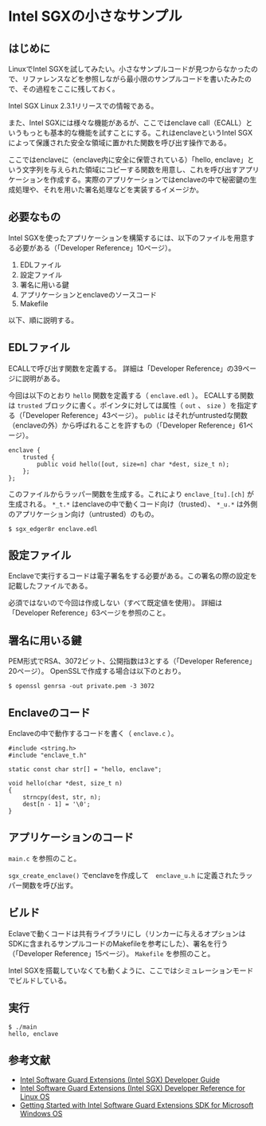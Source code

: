 # Intel SGXの小さなサンプル

## はじめに

LinuxでIntel SGXを試してみたい。小さなサンプルコードが見つからなかったので、リファレンスなどを参照しながら最小限のサンプルコードを書いたみたので、その過程をここに残しておく。

Intel SGX Linux 2.3.1リリースでの情報である。

また、Intel SGXには様々な機能があるが、ここではenclave call（ECALL）というもっとも基本的な機能を試すことにする。これはenclaveというIntel SGXによって保護された安全な領域に置かれた関数を呼び出す操作である。

ここではenclaveに（enclave内に安全に保管されている）「hello, enclave」という文字列を与えられた領域にコピーする関数を用意し、これを呼び出すアプリケーションを作成する。実際のアプリケーションではenclaveの中で秘密鍵の生成処理や、それを用いた署名処理などを実装するイメージか。

## 必要なもの

Intel SGXを使ったアプリケーションを構築するには、以下のファイルを用意する必要がある（「Developer Reference」10ページ）。

1. EDLファイル
2. 設定ファイル
3. 署名に用いる鍵
4. アプリケーションとenclaveのソースコード
5. Makefile

以下、順に説明する。

## EDLファイル

ECALLで呼び出す関数を定義する。
詳細は「Developer Reference」の39ページに説明がある。

今回は以下のとおり `hello` 関数を定義する（ `enclave.edl` ）。 ECALLする関数は `trusted` ブロックに書く。ポインタに対しては属性（ `out` 、 `size` ）を指定する（「Developer Reference」43ページ）。 `public` はそれがuntrustedな関数（enclaveの外）から呼ばれることを許すもの（「Developer Reference」61ページ）。

```
enclave {
    trusted {
        public void hello([out, size=n] char *dest, size_t n);
    };
};
```

このファイルからラッパー関数を生成する。これにより `enclave_[tu].[ch]` が生成される。 `*_t.*` はenclaveの中で動くコード向け（trusted）、 `*_u.*` は外側のアプリケーション向け（untrusted）のもの。

```
$ sgx_edger8r enclave.edl
```

## 設定ファイル

Enclaveで実行するコードは電子署名をする必要がある。この署名の際の設定を記載したファイルである。

必須ではないので今回は作成しない（すべて既定値を使用）。
詳細は「Developer Reference」63ページを参照のこと。

## 署名に用いる鍵

PEM形式でRSA、3072ビット、公開指数は3とする（「Developer Reference」20ページ）。
OpenSSLで作成する場合は以下のとおり。

```
$ openssl genrsa -out private.pem -3 3072
```

## Enclaveのコード

Enclaveの中で動作するコードを書く（ `enclave.c` ）。

```
#include <string.h>
#include "enclave_t.h"

static const char str[] = "hello, enclave";

void hello(char *dest, size_t n)
{
    strncpy(dest, str, n);
    dest[n - 1] = '\0';
}
```

## アプリケーションのコード

`main.c` を参照のこと。

`sgx_create_enclave()` でenclaveを作成して　`enclave_u.h` に定義されたラッパー関数を呼び出す。

## ビルド

Eclaveで動くコードは共有ライブラリにし（リンカーに与えるオプションはSDKに含まれるサンプルコードのMakefileを参考にした）、署名を行う（「Developer Reference」15ページ）。 `Makefile` を参照のこと。

Intel SGXを搭載していなくても動くように、ここではシミュレーションモードでビルドしている。

## 実行

```
$ ./main
hello, enclave
```

## 参考文献

- [Intel Software Guard Extensions (Intel SGX) Developer Guide](https://download.01.org/intel-sgx/linux-2.5/docs/Intel_SGX_Developer_Guide.pdf)
- [Intel Software Guard Extensions (Intel SGX) Developer Reference for Linux OS](https://download.01.org/intel-sgx/linux-2.5/docs/Intel_SGX_Developer_Reference_Linux_2.5_Open_Source.pdf)
- [Getting Started with Intel Software Guard Extensions SDK for Microsoft Windows OS](https://software.intel.com/en-us/articles/getting-started-with-sgx-sdk-for-windows)
